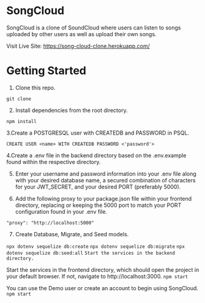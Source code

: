 # SongCloud

SongCloud is a clone of SoundCloud where users can listen to songs uploaded by other users as well as upload their own songs.

Visit Live Site: https://song-cloud-clone.herokuapp.com/



# Getting Started

1. Clone this repo.

`git clone`

2. Install dependencies from the root directory.

`npm install`

3.Create a POSTGRESQL user with CREATEDB and PASSWORD in PSQL.

`CREATE USER <name> WITH CREATEDB PASSWORD <'password'>`
  
4.Create a .env file in the backend directory based on the .env.example found within the respective directory.

5. Enter your username and password information into your .env file along with your desired database name, a secured combination of characters for your JWT_SECRET, and your desired PORT (preferably 5000).

6. Add the following proxy to your package.json file within your frontend directory, replacing or keeping the 5000 port to match your PORT configuration found in your .env file.

`"proxy": "http://localhost:5000"`

7. Create Database, Migrate, and Seed models.

`npx dotenv sequelize db:create`
`npx dotenv sequelize db:migrate`
`npx dotenv sequelize db:seed:all`
`Start the services in the backend directory.`

Start the services in the frontend directory, which should open the project in your default browser. If not, navigate to http://localhost:3000.
`npm start`


You can use the Demo user or create an account to begin using SongCloud.
`npm start`
